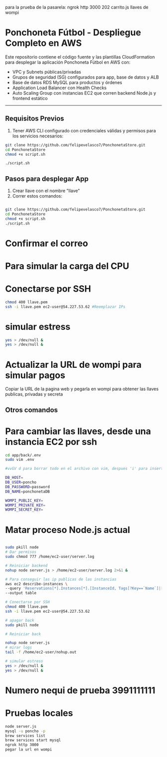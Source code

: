 para la prueba de la pasarela: ngrok http 3000
202 carrito.js llaves de wompi

# Ponchoneta Fútbol - Despliegue Completo en AWS

Este repositorio contiene el código fuente y las plantillas CloudFormation para desplegar la aplicación Ponchoneta Fútbol en AWS con:

- VPC y Subnets públicas/privadas
- Grupos de seguridad (SG) configurados para app, base de datos y ALB
- Base de datos RDS MySQL para productos y órdenes
- Application Load Balancer con Health Checks
- Auto Scaling Group con instancias EC2 que corren backend Node.js y frontend estático

---

## Requisitos Previos

1. Tener AWS CLI configurado con credenciales válidas y permisos para los servicios necesarios:

```bash
git clone https://github.com/felipevelasco7/PonchonetaStore.git
cd PonchonetaStore
chmod +x script.sh

./script.sh

```
## Pasos para desplegar App
1. Crear llave con el nombre "llave"
2. Correr estos comandos:
```bash

git clone https://github.com/felipevelasco7/PonchonetaStore.git
cd PonchonetaStore
chmod +x script.sh
./script.sh
```
# Confirmar el correo
# Para simular la carga del CPU
# Conectarse por SSH
```bash
chmod 400 llave.pem
ssh -i llave.pem ec2-user@54.227.53.62 #Reemplazar IPs
```
# simular estress
```bash
yes > /dev/null &
yes > /dev/null &
```


# Actualizar la URL de wompi para simular pagos
Copiar la URL de la pagina web y pegarla en wompi para obtener las llaves publicas, privadas y secreta


## Otros comandos

# Para cambiar las llaves, desde una instancia EC2 por ssh
```bash
cd app/back/.env
sudo vim .env

#vvGV d para borrar todo en el archivo con vim, despues 'i' para insertar y pegar lo siguiente:

DB_HOST=
DB_USER=poncho
DB_PASSWORD=password
DB_NAME=ponchonetaDB

WOMPI_PUBLIC_KEY=
WOMPI_PRIVATE_KEY=
WOMPI_SECRET_KEY=
```


# Matar proceso Node.js actual
```bash

sudo pkill node
# Dar permisos
sudo chmod 777 /home/ec2-user/server.log

# Reiniciar backend
nohup node server.js > /home/ec2-user/server.log 2>&1 &

# Para conseguir las ip publicas de las instancias
aws ec2 describe-instances \
--query 'Reservations[*].Instances[*].[InstanceId, Tags[?Key==`Name`]|[0].Value, PublicIpAddress]' \
--output table

# Conectarse por SSH
chmod 400 llave.pem
ssh -i llave.pem ec2-user@54.227.53.62

# apagar back
sudo pkill node

# Reiniciar back

nohup node server.js
# mirar logs
tail -f /home/ec2-user/nohup.out

# simular estress
yes > /dev/null &
yes > /dev/null &

```

# Numero nequi de prueba 3991111111



# Pruebas locales

```bash
node server.js
mysql -u poncho -p
brew services list
brew services start mysql
ngrok http 3000
pegar la url en wompi
```